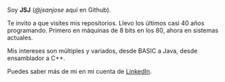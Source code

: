 Soy **JSJ** (*@jsanjose* aquí en Github).

Te invito a que visites mis repositorios. Llevo los últimos casi 40 años programando. Primero en máquinas de 8 bits en los 80, ahora en sistemas actuales.

Mis intereses son múltiples y variados, desde BASIC a Java, desde ensamblador a C++.

Puedes saber más de mi en mi cuenta de [LinkedIn](https://es.linkedin.com/in/jsanjose).

<!---
jsanjose/jsanjose is a ✨ special ✨ repository because its `README.md` (this file) appears on your GitHub profile.
You can click the Preview link to take a look at your changes.
--->
